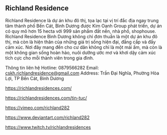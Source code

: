 ## Richland Residence

Richland Residence là dự án khu đô thị, tọa lạc tại vị trí đắc địa ngay trung tâm thành phố Bến Cát, Bình Dương được Kim Oanh Group phát triển, dự án có quy mô hơn 15 hecta với 999 sản phẩm đất nền, nhà phố, shophouse.
Richland Residence Bình Dương không chỉ đơn thuần là một dự án khu đô thị, mà còn là hiện thân của những giá trị sống hiện đại, đẳng cấp và đầy cảm xúc. Nơi đây mang đến cho cư dân không chỉ là một mái ấm, mà còn là một không gian sống hoàn hảo, nuôi dưỡng ước mơ và khơi dậy cảm xúc tích cực cho mỗi thành viên trong gia đình.

Thông tin liên hệ
Hotline: 0879566282
Email: cskh.richlandresidence@gmail.com
Address: Trần Đại Nghĩa, Phường Hòa Lợi, TP Bến Cát, Bình Dương

https://richlandresidences.com/

https://richlandresidences.com/tin-tuc/

https://vimeo.com/richland282

https://www.deviantart.com/richland282

https://www.twitch.tv/richlandresidences
